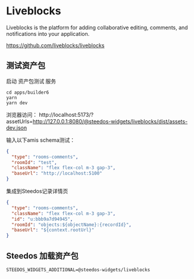 # Liveblocks

Liveblocks is the platform for adding collaborative editing, comments, and notifications into your application.

https://github.com/liveblocks/liveblocks

## 测试资产包

启动 资产包测试 服务

```shell
cd apps/builder6
yarn
yarn dev
```

浏览器访问： http://localhost:5173/?assetUrls=http://127.0.0.1:8080/@steedos-widgets/liveblocks/dist/assets-dev.json

输入以下amis schema测试：

```json
{
  "type": "rooms-comments",
  "roomId": "test",
  "className": "flex flex-col m-3 gap-3",
  "baseUrl": "http://localhost:5100"
}

```

集成到Steedos记录详情页

```json
{
  "type": "rooms-comments",
  "className": "flex flex-col m-3 gap-3",
  "id": "u:bbb9a7d94945",
  "roomId": "objects:${objectName}:{recordId}",
  "baseUrl": "${context.rootUrl}"
}
```


## Steedos 加载资产包

```
STEEDOS_WIDGETS_ADDITIONAL=@steedos-widgets/liveblocks
```